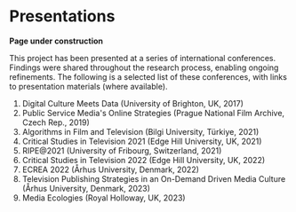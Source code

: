 # Presentations

**Page under construction**

This project has been presented at a series of international conferences. Findings were shared throughout the research process, enabling ongoing refinements. The following is a selected list of these conferences, with links to presentation materials (where available).

1. Digital Culture Meets Data (University of Brighton, UK, 2017)
2. Public Service Media's Online Strategies (Prague National Film Archive, Czech Rep., 2019)
3. Algorithms in Film and Television (Bilgi University, Türkiye, 2021)
4. Critical Studies in Television 2021 (Edge Hill University, UK, 2021)
5. RIPE@2021 (University of Fribourg, Switzerland, 2021)
6. Critical Studies in Television 2022 (Edge Hill University, UK, 2022)
7. ECREA 2022 (Århus University, Denmark, 2022)
8. Television Publishing Strategies in an On-Demand Driven Media Culture (Århus University, Denmark, 2023)
9. Media Ecologies (Royal Holloway, UK, 2023)
